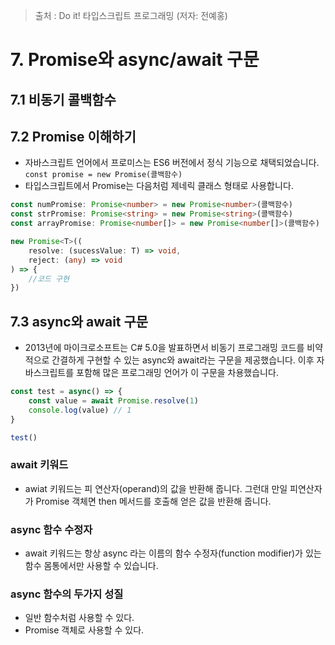 > 출처 : Do it! 타입스크립트 프로그래밍 (저자: 전예홍)

# 7. Promise와 async/await 구문
## 7.1 비동기 콜백함수
## 7.2 Promise 이해하기
- 자바스크립트 언어에서 프로미스는 ES6 버전에서 정식 기능으로 채택되었습니다. `const promise = new Promise(콜백함수)`
- 타입스크립트에서 Promise는 다음처럼 제네릭 클래스 형태로 사용합니다.
```typescript
const numPromise: Promise<number> = new Promise<number>(콜백함수)
const strPromise: Promise<string> = new Promise<string>(콜백함수)
const arrayPromise: Promise<number[]> = new Promise<number[]>(콜백함수)

new Promise<T>((
    resolve: (sucessValue: T) => void,
    reject: (any) => void
) => {
    //코드 구현
})
```

## 7.3 async와 await 구문
- 2013년에 마이크로소프트는 C# 5.0을 발표하면서 비동기 프로그래밍 코드를 비약적으로 간결하게 구현할 수 있는 async와 await라는 구문을 제공했습니다.
  이후 자바스크립트를 포함해 많은 프로그래밍 언어가 이 구문을 차용했습니다.
  
```typescript
const test = async() => {
    const value = await Promise.resolve(1)
    console.log(value) // 1
}

test()
```

### await 키워드
- awiat 키워드는 피 연산자(operand)의 값을 반환해 줍니다. 그런대 만일 피연산자가 Promise 객체면 then 메서드를 호출해 얻은 값을 반환해 줍니다.

### async 함수 수정자
- await 키워드는 항상 async 라는 이름의 함수 수정자(function modifier)가 있는 함수 몸통에서만 사용할 수 있습니다.

### async 함수의 두가지 성질
- 일반 함수처럼 사용할 수 있다.
- Promise 객체로 사용할 수 있다.


